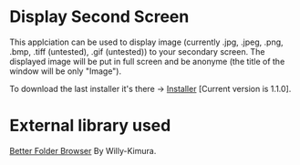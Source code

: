 # Display Second Screen

This applciation can be used to display image (currently .jpg, .jpeg, .png, .bmp, .tiff (untested), .gif (untested)) to your secondary screen.
The displayed image will be put in full screen and be anonyme (the title of the window will be only "Image").

To download the last installer it's there -> <a download="Installer.msi" href="/Installer.msi?raw=true" title="Installer.msi">Installer</a> [Current version is 1.1.0].

# External library used

[Better Folder Browser](https://github.com/Willy-Kimura/BetterFolderBrowser) By Willy-Kimura.